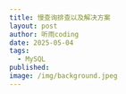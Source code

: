 ```yaml
---
title: 慢查询排查以及解决方案
layout: post
author: 听雨coding
date: 2025-05-04
tags:
  - MySQL
published: 
image: /img/background.jpeg
---
```

